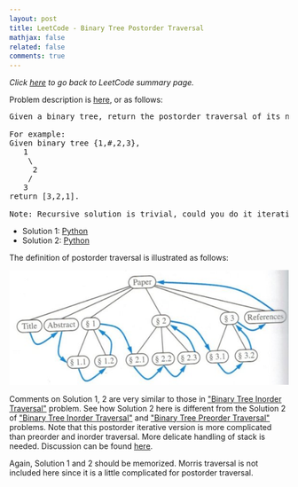 ```yaml
---
layout: post
title: LeetCode - Binary Tree Postorder Traversal 
mathjax: false
related: false
comments: true
---
```


_Click [here](./index.html) to go back to LeetCode summary page._

Problem description is [here](https://oj.leetcode.com/problems/binary-tree-postorder-traversal/), or as follows: 

<pre>
Given a binary tree, return the postorder traversal of its nodes' values.

For example:
Given binary tree {1,#,2,3},
   1
    \
     2
    /
   3
return [3,2,1].

Note: Recursive solution is trivial, could you do it iteratively?
</pre>

* Solution 1: [Python](https://github.com/lijunhw/leetcode_practice/blob/master/binary_tree_postorder_traversal_medium/Solution1.py)
* Solution 2: [Python](https://github.com/lijunhw/leetcode_practice/blob/master/binary_tree_postorder_traversal_medium/Solution2.py)

The definition of postorder traversal is illustrated as follows: 

![postorder traversal illustration](../../assets/files/wiki/img30_postorder_traversal_illustration.jpg)

Comments on Solution 1, 2 are very similar to those in ["Binary Tree Inorder Traversal"](./binary_tree_inorder_traversal.html) problem. See how Solution 2 here is different from the Solution 2 of ["Binary Tree Inorder Traversal"](./binary_tree_inorder_traversal.html) and ["Binary Tree Preorder Traversal"](./binary_tree_preorder_traversal.html) problems. Note that this postorder iterative version is more complicated than preorder and inorder traversal. More delicate handling of stack is needed. Discussion can be found [here](http://blog.csdn.net/linhuanmars/article/details/22009351). 

Again, Solution 1 and 2 should be memorized. Morris traversal is not included here since it is a little complicated for postorder traversal. 


